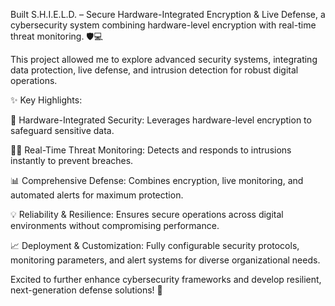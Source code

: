 Built S.H.I.E.L.D. – Secure Hardware-Integrated Encryption & Live Defense, a cybersecurity system combining hardware-level encryption with real-time threat monitoring. 🛡️💻

This project allowed me to explore advanced security systems, integrating data protection, live defense, and intrusion detection for robust digital operations.

✨ Key Highlights:

🎯 Hardware-Integrated Security: Leverages hardware-level encryption to safeguard sensitive data.

🧑‍💻 Real-Time Threat Monitoring: Detects and responds to intrusions instantly to prevent breaches.

📊 Comprehensive Defense: Combines encryption, live monitoring, and automated alerts for maximum protection.

💡 Reliability & Resilience: Ensures secure operations across digital environments without compromising performance.

📈 Deployment & Customization: Fully configurable security protocols, monitoring parameters, and alert systems for diverse organizational needs.

Excited to further enhance cybersecurity frameworks and develop resilient, next-generation defense solutions! 🚀

